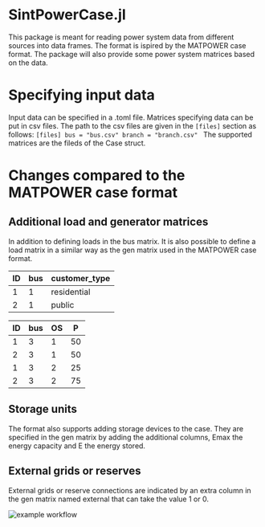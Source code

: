 # SintPowerCase.jl
This package is meant for reading power system data from different sources into data frames. The format is ispired by the MATPOWER case format. The package will also provide some power system matrices based on the data.

# Specifying input data
Input data can be specified in a .toml file. Matrices specifying data can be put in csv files. The path to the csv files are given in the `[files]` section as follows:
`[files]
bus = "bus.csv"
branch = "branch.csv"
`
The supported matrices are the fileds of the Case struct.

# Changes compared to the MATPOWER case format

## Additional load and generator matrices
In addition to defining loads in the bus matrix. It is also possible to define a load matrix in a similar way as the gen matrix used in the MATPOWER case format.

|ID|bus|customer_type|
|--|---|-------------|
|1 |1  |residential  |
|2 |1  |public       |

|ID|bus|OS|P |
|--|---|--|- |
|1 |3  |1 |50|
|2 |3  |1 |50|
|1 |3  |2 |25|
|2 |3  |2 |75|

## Storage units
The format also supports adding storage devices to the case. They are specified in the gen matrix by adding the additional columns, Emax the energy capacity and E the energy stored.

## External grids or reserves
External grids or reserve connections are indicated by an extra column in the gen matrix named external that can take the value 1 or 0.

![example workflow](https://github.com/Hofsmo/SintPowerCase.jl/actions/workflows/run_tests.yaml/badge.svg)
